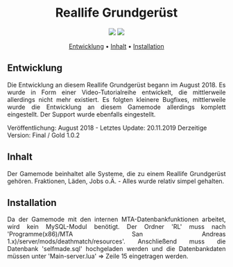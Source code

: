 <h1 align = "center">Reallife Grundgerüst</h1>

<p align = "center">
  <a href = "https://github.com/raydNDev/RLGrundgeruest/commits/master" title = "Last Commit"><img src = "https://img.shields.io/github/last-commit/raydNDev/BerkshireApocalypse?style=flat"></a>
  <a href = "https://github.com/raydNDev/RLGrundgeruest/issues" title = "Open Issues"><img src = "https://img.shields.io/github/issues/raydNDev/BerkshireApocalypse?style=flat"></a>
</p>

<p align = "center">
  <a href = "#entwicklung">Entwicklung</a> •
  <a href = "#inhalt">Inhalt</a> •
  <a href = "#installation">Installation</a>
</p>

## Entwicklung
<p align = "justify">Die Entwicklung an diesem Reallife Grundgerüst begann im August 2018. Es wurde in Form einer Video-Tutorialreihe entwickelt, die mittlerweile allerdings nicht mehr existiert. Es folgten kleinere Bugfixes, mittlerweile wurde die Entwicklung an diesem Gamemode allerdings komplett eingestellt. Der Support wurde ebenfalls eingestellt.

Veröffentlichung: August 2018 - Letztes Update: 20.11.2019
Derzeitige Version: Final / Gold 1.0.2
</p>

## Inhalt
<p align = "justify">Der Gamemode beinhaltet alle Systeme, die zu einem Reallife Grundgerüst gehören. Fraktionen, Läden, Jobs o.Ä. - Alles wurde relativ simpel gehalten.</p>

## Installation
<p align = "justify">Da der Gamemode mit den internen MTA-Datenbankfunktionen arbeitet, wird kein MySQL-Modul benötigt. Der Ordner 'RL' muss nach 'Programme(x86)/MTA San Andreas 1.x)/server/mods/deathmatch/resources'. Anschließend muss die Datenbank 'selfmade.sql' hochgeladen werden und die Datenbankdaten müssen unter 'Main-server.lua' => Zeile 15 eingetragen werden.</p>
